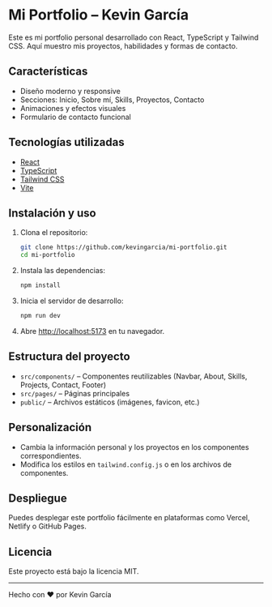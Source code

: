 # Mi Portfolio – Kevin García

Este es mi portfolio personal desarrollado con React, TypeScript y Tailwind CSS. Aquí muestro mis proyectos, habilidades y formas de contacto.

## Características
- Diseño moderno y responsive
- Secciones: Inicio, Sobre mí, Skills, Proyectos, Contacto
- Animaciones y efectos visuales
- Formulario de contacto funcional

## Tecnologías utilizadas
- [React](https://react.dev/)
- [TypeScript](https://www.typescriptlang.org/)
- [Tailwind CSS](https://tailwindcss.com/)
- [Vite](https://vitejs.dev/)

## Instalación y uso
1. Clona el repositorio:
   ```bash
   git clone https://github.com/kevingarcia/mi-portfolio.git
   cd mi-portfolio
   ```
2. Instala las dependencias:
   ```bash
   npm install
   ```
3. Inicia el servidor de desarrollo:
   ```bash
   npm run dev
   ```
4. Abre [http://localhost:5173](http://localhost:5173) en tu navegador.

## Estructura del proyecto
- `src/components/` – Componentes reutilizables (Navbar, About, Skills, Projects, Contact, Footer)
- `src/pages/` – Páginas principales
- `public/` – Archivos estáticos (imágenes, favicon, etc.)

## Personalización
- Cambia la información personal y los proyectos en los componentes correspondientes.
- Modifica los estilos en `tailwind.config.js` o en los archivos de componentes.

## Despliegue
Puedes desplegar este portfolio fácilmente en plataformas como Vercel, Netlify o GitHub Pages.

## Licencia
Este proyecto está bajo la licencia MIT.

---

Hecho con ❤️ por Kevin García
